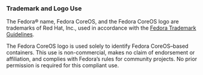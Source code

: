### Trademark and Logo Use

The Fedora® name, Fedora CoreOS, and the Fedora CoreOS logo are trademarks of Red Hat, Inc., used in accordance with the [Fedora Trademark Guidelines](https://fedoraproject.org/wiki/Legal:Trademark_guidelines).

The Fedora CoreOS logo is used solely to identify Fedora CoreOS–based containers. This use is non-commercial, makes no claim of endorsement or affiliation, and complies with Fedora’s rules for community projects. No prior permission is required for this compliant use.